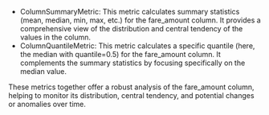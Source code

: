 - ColumnSummaryMetric: This metric calculates summary statistics (mean, median, min, max, etc.) for the fare_amount column. It provides a comprehensive view of the distribution and central tendency of the values in the column.
- ColumnQuantileMetric: This metric calculates a specific quantile (here, the median with quantile=0.5) for the fare_amount column. It complements the summary statistics by focusing specifically on the median value.

These metrics together offer a robust analysis of the fare_amount column, helping to monitor its distribution, central tendency, and potential changes or anomalies over time.
